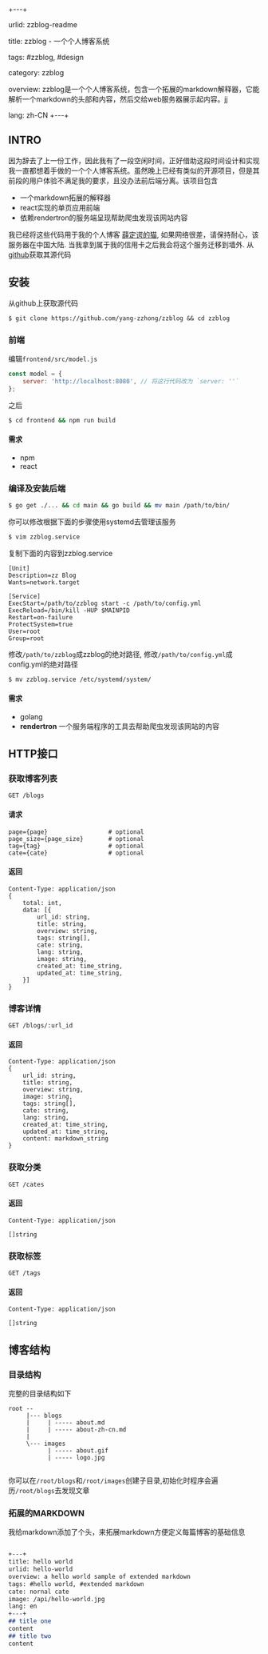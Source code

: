 +---+

urlid: zzblog-readme

title: zzblog - 一个个人博客系统

tags: #zzblog, #design

category: zzblog

overview: zzblog是一个个人博客系统，包含一个拓展的markdown解释器，它能解析一个markdown的头部和内容，然后交给web服务器展示起内容。jj

lang: zh-CN
+---+


## INTRO

因为辞去了上一份工作，因此我有了一段空闲时间，正好借助这段时间设计和实现我一直都想着手做的一个个人博客系统。虽然晚上已经有类似的开源项目，但是其前段的用户体验不满足我的要求，且没办法前后端分离。该项目包含

* 一个markdown拓展的解释器
* react实现的单页应用前端
* 依赖rendertron的服务端呈现帮助爬虫发现该网站内容

我已经将这些代码用于我的个人博客 [薛定谔的猫](https://iiiboo.cn), 如果网络很差，请保持耐心，该服务器在中国大陆. 当我拿到属于我的信用卡之后我会将这个服务迁移到墙外. 从[github](https://github.com/yang-zzhong/zzblog)获取其源代码

## 安装 

从github上获取源代码

```
$ git clone https://github.com/yang-zzhong/zzblog && cd zzblog
```

### 前端
编辑`frontend/src/model.js`

```js
const model = {
    server: 'http://localhost:8080', // 将这行代码改为 `server: ''`
};
```

之后

```bash
$ cd frontend && npm run build
```

#### 需求

* npm
* react

### 编译及安装后端

```bash
$ go get ./... && cd main && go build && mv main /path/to/bin/
```
你可以修改根据下面的步骤使用systemd去管理该服务

```bash
$ vim zzblog.service
```

复制下面的内容到zzblog.service

```
[Unit]
Description=zz Blog
Wants=network.target

[Service]
ExecStart=/path/to/zzblog start -c /path/to/config.yml
ExecReload=/bin/kill -HUP $MAINPID
Restart=on-failure
ProtectSystem=true
User=root
Group=root
```

修改`/path/to/zzblog`成zzblog的绝对路径, 修改`/path/to/config.yml`成config.yml的绝对路径

```bash
$ mv zzblog.service /etc/systemd/system/
```

#### 需求

* golang
* **rendertron** 一个服务端程序的工具去帮助爬虫发现该网站的内容

## HTTP接口

### 获取博客列表

```
GET /blogs
```

#### 请求
```
page={page}                 # optional
page_size={page_size}       # optional
tag={tag}                   # optional
cate={cate}                 # optional
```

#### 返回
```
Content-Type: application/json
{
    total: int,
    data: [{
        url_id: string,         
        title: string,
        overview: string,
        tags: string[],
        cate: string,
        lang: string,
        image: string,
        created_at: time_string,
        updated_at: time_string,
    }]
}
```

### 博客详情

```
GET /blogs/:url_id
```

#### 返回
```
Content-Type: application/json
{
    url_id: string,         
    title: string,
    overview: string,
    image: string,
    tags: string[],
    cate: string,
    lang: string,
    created_at: time_string,
    updated_at: time_string,
    content: markdown_string
}
```

### 获取分类

```
GET /cates
```

#### 返回
```
Content-Type: application/json

[]string
```

### 获取标签

```
GET /tags
```

#### 返回
```
Content-Type: application/json

[]string
```

## 博客结构

### 目录结构

完整的目录结构如下

```
root --
     |--- blogs
     |     | ----- about.md
     |     | ----- about-zh-cn.md
     |
     \--- images
           | ----- about.gif
           | ----- logo.jpg
        
```

你可以在`/root/blogs`和`/root/images`创建子目录,初始化时程序会遍历`/root/blogs`去发现文章

### 拓展的MARKDOWN

我给markdown添加了个头，来拓展markdown方便定义每篇博客的基础信息

```markdown

+---+
title: hello world
urlid: hello-world
overview: a hello world sample of extended markdown
tags: #hello world, #extended markdown
cate: nornal cate
image: /api/hello-world.jpg
lang: en
+---+
## title one
content
## title two
content

```
